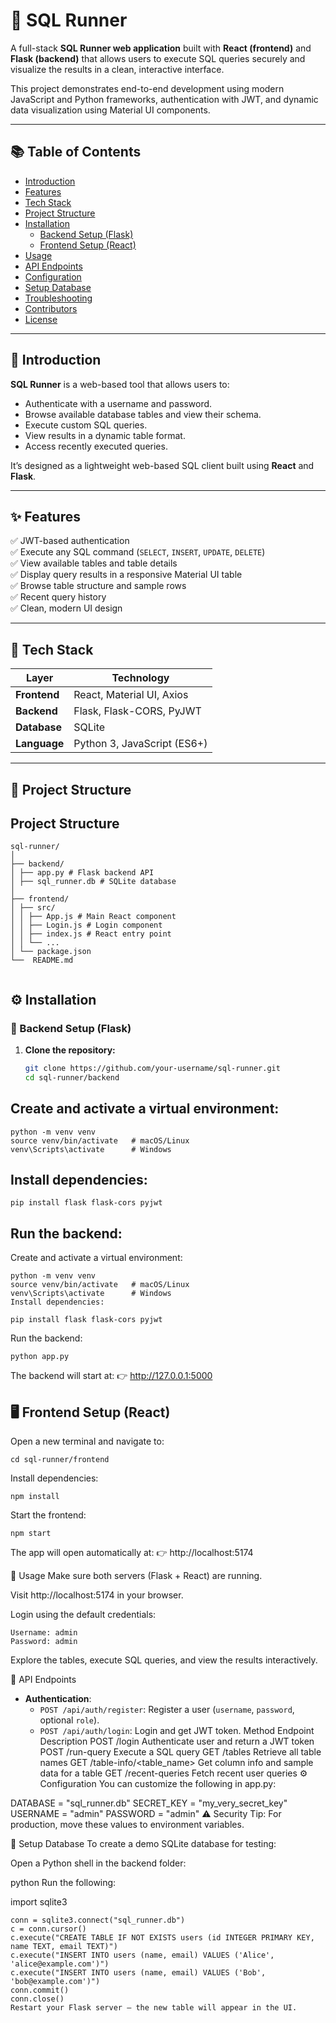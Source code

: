 # 🧠 SQL Runner

A full-stack **SQL Runner web application** built with **React (frontend)** and **Flask (backend)** that allows users to execute SQL queries securely and visualize the results in a clean, interactive interface.  

This project demonstrates end-to-end development using modern JavaScript and Python frameworks, authentication with JWT, and dynamic data visualization using Material UI components.

---

## 📚 Table of Contents
- [Introduction](#introduction)
- [Features](#features)
- [Tech Stack](#tech-stack)
- [Project Structure](#project-structure)
- [Installation](#installation)
  - [Backend Setup (Flask)](#backend-setup-flask)
  - [Frontend Setup (React)](#frontend-setup-react)
- [Usage](#usage)
- [API Endpoints](#api-endpoints)
- [Configuration](#configuration)
- [Setup Database](#setup-database)
- [Troubleshooting](#troubleshooting)
- [Contributors](#contributors)
- [License](#license)

---

## 🧩 Introduction
**SQL Runner** is a web-based tool that allows users to:
- Authenticate with a username and password.
- Browse available database tables and view their schema.
- Execute custom SQL queries.
- View results in a dynamic table format.
- Access recently executed queries.

It’s designed as a lightweight web-based SQL client built using **React** and **Flask**.

---

## ✨ Features
✅ JWT-based authentication  
✅ Execute any SQL command (`SELECT`, `INSERT`, `UPDATE`, `DELETE`)  
✅ View available tables and table details  
✅ Display query results in a responsive Material UI table  
✅ Browse table structure and sample rows  
✅ Recent query history  
✅ Clean, modern UI design  

---

## 🧰 Tech Stack

| Layer | Technology |
|-------|-------------|
| **Frontend** | React, Material UI, Axios |
| **Backend** | Flask, Flask-CORS, PyJWT |
| **Database** | SQLite |
| **Language** | Python 3, JavaScript (ES6+) |

---

## 📂 Project Structure


## Project Structure

```
sql-runner/
│
├── backend/
│ ├── app.py # Flask backend API
│ ├── sql_runner.db # SQLite database
│
├── frontend/
│ ├── src/
│ │ ├── App.js # Main React component
│ │ ├── Login.js # Login component
│ │ ├── index.js # React entry point
│ │ └── ...
│ └── package.json
└──  README.md


```

## ⚙️ Installation

### 🧮 Backend Setup (Flask)
1. **Clone the repository:**
   ```bash
   git clone https://github.com/your-username/sql-runner.git
   cd sql-runner/backend

## Create and activate a virtual environment:
```
python -m venv venv
source venv/bin/activate   # macOS/Linux
venv\Scripts\activate      # Windows
```
## Install dependencies:
```
pip install flask flask-cors pyjwt
```
## Run the backend:

Create and activate a virtual environment:
```
python -m venv venv
source venv/bin/activate   # macOS/Linux
venv\Scripts\activate      # Windows
Install dependencies:
```
```
pip install flask flask-cors pyjwt
```
Run the backend:
```
python app.py
```
The backend will start at:
👉 http://127.0.0.1:5000

## 🖥️ Frontend Setup (React)
Open a new terminal and navigate to:
```
cd sql-runner/frontend
```
Install dependencies:
```
npm install
```
Start the frontend:
```
npm start
```
The app will open automatically at:
👉 http://localhost:5174

🚀 Usage
Make sure both servers (Flask + React) are running.

Visit http://localhost:5174 in your browser.

Login using the default credentials:
```
Username: admin
Password: admin
```
Explore the tables, execute SQL queries, and view the results interactively.

🔗 API Endpoints
- **Authentication**:
  - `POST /api/auth/register`: Register a user (`username`, `password`, optional `role`).
  - `POST /api/auth/login`: Login and get JWT token.
Method	Endpoint	Description
POST	/login	Authenticate user and return a JWT token
POST	/run-query	Execute a SQL query
GET	/tables	Retrieve all table names
GET	/table-info/<table_name>	Get column info and sample data for a table
GET	/recent-queries	Fetch recent user queries
⚙️ Configuration
You can customize the following in app.py:

DATABASE = "sql_runner.db"
SECRET_KEY = "my_very_secret_key"
USERNAME = "admin"
PASSWORD = "admin"
⚠️ Security Tip: For production, move these values to environment variables.

🧱 Setup Database
To create a demo SQLite database for testing:

Open a Python shell in the backend folder:

python
Run the following:

import sqlite3
```
conn = sqlite3.connect("sql_runner.db")
c = conn.cursor()
c.execute("CREATE TABLE IF NOT EXISTS users (id INTEGER PRIMARY KEY, name TEXT, email TEXT)")
c.execute("INSERT INTO users (name, email) VALUES ('Alice', 'alice@example.com')")
c.execute("INSERT INTO users (name, email) VALUES ('Bob', 'bob@example.com')")
conn.commit()
conn.close()
Restart your Flask server — the new table will appear in the UI.
```
